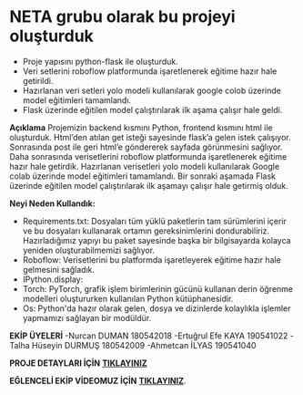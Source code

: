 #             NETA grubu olarak bu projeyi oluşturduk

- Proje yapısını python-flask ile oluşturduk.
- Veri setlerini roboflow platformunda işaretlenerek eğitime hazır hale getirildi.
- Hazırlanan veri setleri yolo modeli kullanılarak google colob üzerinde model eğitimleri tamamlandı.
- Flask üzerinde eğitilen model çalıştırılarak ilk aşama çalışır hale geldi.

**Açıklama**
Projemizin backend kısmını Python, frontend kısmını html ile oluşturduk. Html’den atılan get isteği sayesinde flask’a gelen istek çalışıyor. Sonrasında post ile geri html’e göndererek sayfada görünmesini sağlıyor. Daha sonrasında verisetlerini roboflow platformunda işaretlenerek eğitime hazır hale getirdik. Hazırlanan verisetleri yolo modeli kullanılarak Google colab üzerinde model eğitimleri tamamlandı. Bir sonraki aşamada Flask üzerinde eğitilen model çalıştırılarak ilk aşamayı çalışır hale getirmiş olduk.

**Neyi Neden Kullandık:**
- Requirements.txt: Dosyaları tüm yüklü paketlerin tam sürümlerini içerir ve bu dosyaları kullanarak ortamın gereksinimlerini dondurabiliriz. Hazırladığımız yapıyı bu paket sayesinde başka bir bilgisayarda kolayca yeniden oluşturabilmemizi sağlıyor. 
- Roboflow: Verisetlerini bu platformda işaretleyerek eğitime hazır hale gelmesini sağladık.
- IPython.display:
- Torch: PyTorch, grafik işlem birimlerinin gücünü kullanan derin öğrenme modelleri oluştururken kullanılan Python kütüphanesidir.
- Os: Python'da hazır olarak gelen, dosya ve dizinlerde kolaylıkla işlemler yapmamızı sağlayan bir modüldür.

**EKİP ÜYELERİ**
-Nurcan DUMAN 180542018
-Ertuğrul Efe KAYA 190541022
-Talha Hüseyin DURMUŞ 180542009
-Ahmetcan İLYAS 190541040


**PROJE DETAYLARI İÇİN** [**TIKLAYINIZ**](https://colab.research.google.com/drive/1tbfrf1oSR-sFnZla67tOdQ-WH__0qqqv?usp=sharing)


**EĞLENCELİ EKİP VİDEOMUZ İÇİN** [**TIKLAYINIZ**](https://www.youtube.com/watch?v=4sDBfrwck4Q&ab_channel=NETA).
